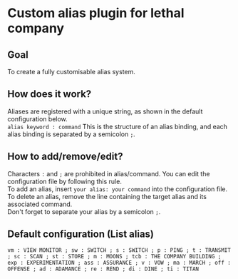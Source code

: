 # Custom alias plugin for lethal company

## Goal

To create a fully customisable alias system.

## How does it work?

Aliases are registered with a unique string, as shown in the default configuration below.  
```alias keyword : command``` This is the structure of an alias binding, and each alias binding is separated by a semicolon ```;```.

## How to add/remove/edit?

Characters ```:``` and ```;``` are prohibited in alias/command. You can edit the configuration file by following this rule.  
To add an alias, insert ```your alias: your command``` into the configuration file.  
To delete an alias, remove the line containing the target alias and its associated command.  
Don't forget to separate your alias by a semicolon ```;```.

## Default configuration (List alias)

```vm : VIEW MONITOR ; sw : SWITCH ; s : SWITCH ; p : PING ; t : TRANSMIT ; sc : SCAN ; st : STORE ; m : MOONS ; tcb : THE COMPANY BUILDING ; exp : EXPERIMENTATION ; ass : ASSURANCE ; v : VOW ; ma : MARCH ; off : OFFENSE ; ad : ADAMANCE ; re : REND ; di : DINE ; ti : TITAN```
